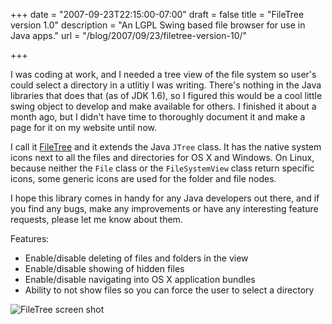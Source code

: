 +++
date = "2007-09-23T22:15:00-07:00"
draft = false
title = "FileTree version 1.0"
description = "An LGPL Swing based file browser for use in Java apps."
url = "/blog/2007/09/23/filetree-version-10/"

+++

I was coding at work, and I needed a tree view of the file system so user's could select a directory in a utlitiy I was writing. There's nothing in the Java libraries that does that (as of JDK 1.6), so I figured this would be a cool little swing object to develop and make available for others. I finished it about a month ago, but I didn't have time to thoroughly document it and make a page for it on my website until now.

I call it [FileTree](https://github.com/arashpayan/FileTree) and it extends the Java `JTree` class. It has the native system icons next to all the files and directories for OS X and Windows. On Linux, because neither the `File` class or the `FileSystemView` class return specific icons, some generic icons are used for the folder and file nodes.

I hope this library comes in handy for any Java developers out there, and if you find any bugs, make any improvements or have any interesting feature requests, please let me know about them.

Features:

* Enable/disable deleting of files and folders in the view
* Enable/disable showing of hidden files
* Enable/disable navigating into OS X application bundles
* Ability to not show files so you can force the user to select a directory

![FileTree screen shot](/blog-files/FileTreeOSX.png)
